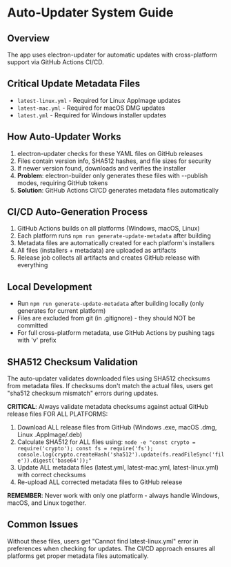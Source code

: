 # Auto-Updater System Guide

## Overview
The app uses electron-updater for automatic updates with cross-platform support via GitHub Actions CI/CD.

## Critical Update Metadata Files
- `latest-linux.yml` - Required for Linux AppImage updates
- `latest-mac.yml` - Required for macOS DMG updates  
- `latest.yml` - Required for Windows installer updates

## How Auto-Updater Works
1. electron-updater checks for these YAML files on GitHub releases
2. Files contain version info, SHA512 hashes, and file sizes for security
3. If newer version found, downloads and verifies the installer
4. **Problem**: electron-builder only generates these files with --publish modes, requiring GitHub tokens
5. **Solution**: GitHub Actions CI/CD generates metadata files automatically

## CI/CD Auto-Generation Process
1. GitHub Actions builds on all platforms (Windows, macOS, Linux)
2. Each platform runs `npm run generate-update-metadata` after building
3. Metadata files are automatically created for each platform's installers
4. All files (installers + metadata) are uploaded as artifacts
5. Release job collects all artifacts and creates GitHub release with everything

## Local Development
- Run `npm run generate-update-metadata` after building locally (only generates for current platform)
- Files are excluded from git (in .gitignore) - they should NOT be committed
- For full cross-platform metadata, use GitHub Actions by pushing tags with 'v' prefix

## SHA512 Checksum Validation
The auto-updater validates downloaded files using SHA512 checksums from metadata files. If checksums don't match the actual files, users get "sha512 checksum mismatch" errors during updates.

**CRITICAL**: Always validate metadata checksums against actual GitHub release files FOR ALL PLATFORMS:
1. Download ALL release files from GitHub (Windows .exe, macOS .dmg, Linux .AppImage/.deb)
2. Calculate SHA512 for ALL files using: `node -e "const crypto = require('crypto'); const fs = require('fs'); console.log(crypto.createHash('sha512').update(fs.readFileSync('file')).digest('base64'));"`
3. Update ALL metadata files (latest.yml, latest-mac.yml, latest-linux.yml) with correct checksums
4. Re-upload ALL corrected metadata files to GitHub release

**REMEMBER**: Never work with only one platform - always handle Windows, macOS, and Linux together.

## Common Issues
Without these files, users get "Cannot find latest-linux.yml" error in preferences when checking for updates. The CI/CD approach ensures all platforms get proper metadata files automatically.